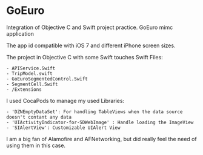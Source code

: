 # GoEuro
Integration of Objective C and Swift project practice. GoEuro mimc application

The app id compatible with iOS 7 and different iPhone screen sizes.

The project in Objective C with some Swift touches
Swift Files:

    - APIService.Swift
    - TripModel.swift
    - GoEuroSegmentedControl.Swift
    - SegmentCell.Swift
    - /Extensions

I used CocaPods to manage my used Libraries:

    - 'DZNEmptyDataSet': For handling TableViews when the data source doesn't contant any data
    - 'UIActivityIndicator-for-SDWebImage' : Handle loading the ImageView
    - 'SIAlertView': Customizable UIAlert View

I am a big fan of Alamofire and AFNetworking, but did really feel the need of using them in this case.
